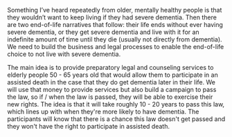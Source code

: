 Something I’ve heard repeatedly from older, mentally healthy people is that they wouldn’t want to keep living if they had severe dementia. Then there are two end-of-life narratives that follow: their life ends without ever having severe dementia, or they get severe dementia and live with it for an indefinite amount of time until they die (usually not directly from dementia). We need to build the business and legal processes to enable the end-of-life choice to not live with severe dementia.

The main idea is to provide preparatory legal and counseling services to elderly people 50 - 65 years old that would allow them to participate in an assisted death in the case that they do get dementia later in their life. We will use that money to provide services but also build a campaign to pass the law, so if / when the law is passed, they will be able to exercise their new rights. The idea is that it will take roughly 10 - 20 years to pass this law, which lines up with when they're more likely to have dementia. The participants will know that there is a chance this law doesn't get passed and they won't have the right to participate in assisted death.  
